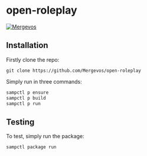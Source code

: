 # open-roleplay

[![Mergevos](https://img.shields.io/badge/Mergevos-open--roleplay-2f2f2f.svg?style=for-the-badge)](https://github.com/Mergevos/open-roleplay)


## Installation

Firstly clone the repo:

```git
git clone https://github.com/Mergevos/open-roleplay
```

Simply run in three commands:

```bash
sampctl p ensure
sampctl p build
sampctl p run
```

## Testing

<!--
Depending on whether your package is tested via in-game "demo tests" or
y_testing unit-tests, you should indicate to readers what to expect below here.
-->

To test, simply run the package:

```bash
sampctl package run
```
